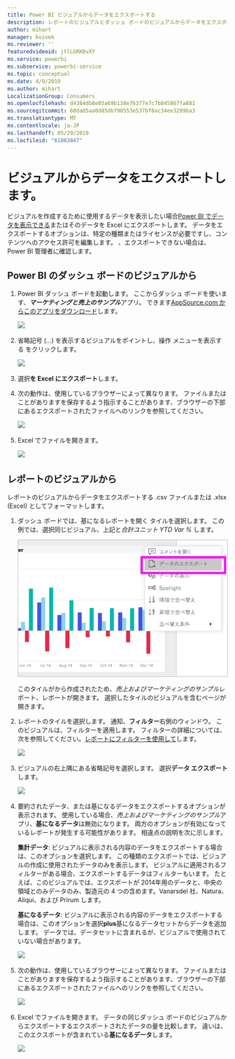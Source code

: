 ```yaml
---
title: Power BI ビジュアルからデータをエクスポートする
description: レポートのビジュアルとダッシュ ボードのビジュアルからデータをエクスポートし、Excel で表示します。
author: mihart
manager: kvivek
ms.reviewer: ''
featuredvideoid: jtlLGRKBvXY
ms.service: powerbi
ms.subservice: powerbi-service
ms.topic: conceptual
ms.date: 4/9/2019
ms.author: mihart
LocalizationGroup: Consumers
ms.openlocfilehash: d4384db8e05a69b138e76377e7c7b845867fa881
ms.sourcegitcommit: 60dad5aa0d85db790553e537bf8ac34ee3289ba3
ms.translationtype: MT
ms.contentlocale: ja-JP
ms.lasthandoff: 05/29/2019
ms.locfileid: "61063847"
---
```

# <a name="export-data-from-visual"></a>ビジュアルからデータをエクスポートします。
ビジュアルを作成するために使用するデータを表示したい場合[Power BI でデータを表示できる](end-user-show-data.md)またはそのデータを Excel にエクスポートします。 データをエクスポートするオプションは、特定の種類またはライセンスが必要ですし、コンテンツへのアクセス許可を編集します。 、エクスポートできない場合は、Power BI 管理者に確認します。 

## <a name="from-a-visual-on-a-power-bi-dashboard"></a>Power BI のダッシュ ボードのビジュアルから

1. Power BI ダッシュ ボードを起動します。 ここからダッシュ ボードを使います、***マーケティングと売上のサンプル***アプリ。 できます[AppSource.com からこのアプリをダウンロード](https://appsource.microsoft.com/en-us/product/power-bi/microsoft-retail-analysis-sample.salesandmarketingsample-preview?flightCodes=e2b06c7a-a438-4d99-9eb6-4324ce87f282)します。

    ![](media/end-user-export/power-bi-dashboard.png)

2. 省略記号 (...) を表示するビジュアルをポイントし、操作 メニューを表示する をクリックします。

    ![](media/end-user-export/power-bi-dashboard-export-visual.png)

3. 選択**を Excel にエクスポート**します。

4. 次の動作は、使用しているブラウザーによって異なります。 ファイルまたはことがありますを保存するよう指示することがあります、ブラウザーの下部にあるエクスポートされたファイルへのリンクを参照してください。 

    ![](media/end-user-export/power-bi-export-browser.png)

5. Excel でファイルを開きます。  

    ![](media/end-user-export/power-bi-excel.png)


## <a name="from-a-visual-in-a-report"></a>レポートのビジュアルから
レポートのビジュアルからデータをエクスポートする .csv ファイルまたは .xlsx (Excel) としてフォーマットします。 

1. ダッシュ ボードでは、基になるレポートを開く タイルを選択します。  この例では、選択同じビジュアル、上記と*合計ユニット YTD Var %* します。 

    ![](media/end-user-export/power-bi-export-report.png)

    このタイルがから作成されたため、*売上およびマーケティングのサンプル*レポート、レポートが開きます。 選択したタイルのビジュアルを含むページが開きます。 

2. レポートのタイルを選択します。 通知、**フィルター**右側のウィンドウ。 このビジュアルは、フィルターを適用します。 フィルターの詳細については、次を参照してください。[レポートにフィルターを使用して](end-user-report-filter.md)します。

    ![](media/end-user-export/power-bi-export-filters.png)


3. ビジュアルの右上隅にある省略記号を選択します。 選択**データ エクスポート**します。

    ![](media/end-user-export/power-bi-export-report2.png)

4. 要約されたデータ、または基になるデータをエクスポートするオプションが表示されます。 使用している場合、*売上およびマーケティングのサンプル*アプリ、**基になるデータ**は無効になります。 両方のオプションが有効になっているレポートが発生する可能性があります。 相違点の説明を次に示します。

    **集計データ**: ビジュアルに表示される内容のデータをエクスポートする場合は、このオプションを選択します。  この種類のエクスポートでは、ビジュアルの作成に使用されたデータのみを表示します。 ビジュアルに適用されるフィルターがある場合、エクスポートするデータはフィルターもいます。 たとえば、このビジュアルでは、エクスポートが 2014年用のデータと、中央の領域とのみデータのみ、製造元の 4 つの含めます。Vanarsdel 社、Natura、Aliqui、および Prirum します。
  

    **基になるデータ**: ビジュアルに表示される内容のデータをエクスポートする場合は、このオプションを選択**plus**基になるデータセットからデータを追加します。  データでは、データセットに含まれるが、ビジュアルで使用されていない場合があります。 

    ![](media/end-user-export/power-bi-export-report3.png)

5. 次の動作は、使用しているブラウザーによって異なります。 ファイルまたはことがありますを保存するよう指示することがあります、ブラウザーの下部にあるエクスポートされたファイルへのリンクを参照してください。 

    ![](media/end-user-export/power-bi-export-edge.png)


7. Excel でファイルを開きます。 データの同じダッシュ ボードのビジュアルからエクスポートするエクスポートされたデータの量を比較します。 違いは、このエクスポートが含まれている**基になるデータ**します。 

    ![](media/end-user-export/power-bi-underlying.png)

